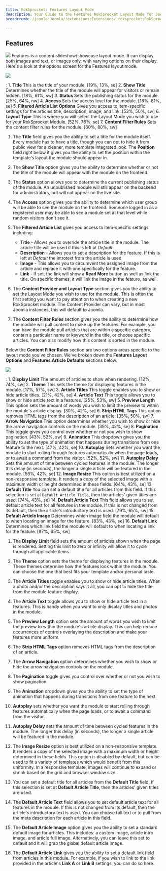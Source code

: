 ```yaml
---
title: RokSprocket: Features Layout Mode
description: Your Guide to the Features RokSprocket Layout Mode for Joomla
breadcrumb: /joomla:Joomla/!extensions:Extensions/!roksprocket:RokSprocket

---
```


Features
-----
![][features]
Features is a content slideshow/showcase layout mode. It can display both images and text, or images only, with varying options on their display. Here's a look at the options screen for the Features layout mode.

![][features_1]

:   1. **Title** This is the title of your module. [19%, 13%, se]
    2. **Show Title** Determines whether the title of the module will appear for visitors or remain hidden. [18%, 61%, sw]
    3. **Status** Sets the publishing status for the module. [25%, 64%, nw]
    4. **Access** Sets the access level for the module. [18%, 81%, se]
    5. **Filtered Article List Options** Gives you access to item-specific settings for the articles title, description, image, and link. [53%, 50%, sw]
    6. **Layout Type** This is where you will select the Layout Mode you wish to use for your RokSprocket Module. [52%, 76%, se]
    7. **Content Filter Rules** Sets the content filter rules for the module. [60%, 80%, sw]

1. The **Title** field gives you the ability to set a title for the module itself. Every module has to have a title, though you can opt to hide it from public view for a cleaner, more template integrated look. The **Position** field right below it gives you the ability to set the position within the template's layout the module should appear in.

2. The **Show Title** option gives you the ability to determine whether or not the title of the module will appear with the module on the frontend.

3. The **Status** option allows you to determine the current publishing status of the module. An unpublished module will still appear on the backend for administrators, but will not appear on the live site.

4. The **Access** option gives you the ability to determine which user group will be able to see the module on the frontend. Someone logged in as a registered user may be able to see a module set at that level while random visitors don't see it.

5. The **Filtered Article List** gives you access to item-specific settings including:

    * **Title** - Allows you to override the article title in the module. The article title will be used if this is left at *Default*.
    * **Description** - Allows you to set a description for the feature. If this is left at *Default* the introtext from the article is used. 
    * **Image** - This allows you to circumvent the assigned image from the article and replace it with one specifically for the feature. 
    * **Link** - If set, the link will show a **Read More** button as well as link the title. On specific themes, it will link the image in the feature, as well.

6. The **Content Provider and Layout Type** section gives you the ability to set the Layout Mode you wish to use for the module. This is often the first setting you want to pay attention to when creating a new RokSprocket module. The Content Provider can vary, but in most Joomla instances, this will default to Joomla.

7. The **Content Filter Rules** section gives you the ability to determine how the module will pull content to make up the features. For example, you can have the module pull articles that are within a specific category, contain a particular name or keyword in the title, or choose specific articles. You can also modify how this content is sorted in the module.

Below the **Content Filter Rules** section are two options areas specific to the layout mode you've chosen. We've broken down the **Features Layout Options** and **Features Article Defaults** sections below.

![][features_2]

:   1. **Display Limit** The amount of articles to show when rendering. [12%, 74%, sw]
    2. **Theme** This sets the theme for displaying features in the module. [17%, 57%, sw]
    3. **Article Titles** This toggle enables you to show or hide article titles. [21%, 42%, se]
    4. **Article Text** This toggle allows you to show or hide article text in a features. [25%, 53%, sw]
    5. **Preview Length** This option sets the amount of words you wish to limit the preview to within the module's article display. [30%, 42%, se]
    6. **Strip HTML Tags** This option removes HTML tags from the description of an article. [35%, 50%, sw]
    7. **Arrow Navigation** This option determines whether you wish to show or hide the arrow navigation controls on the module. [39%, 42%, se]
    8. **Pagination** This toggle gives you control over whether or not you wish to show pagination. [43%, 52%, sw]
    9. **Animation**  This dropdown gives you the ability to set the type of animation that happens during transitions from one feature to the next. [47%, 42%, se]
    10. **Autoplay** Sets whether you want the module to start rolling through features automatically when the page loads, or to await a command from the visitor. [52%, 52%, sw]
    11. **Autoplay Delay** Sets the amount of time between cycled features in the module. The longer this delay (in seconds), the longer a single article will be featured in the module. [56%, 42%, se]
    12. **Image Resize** This option is best utilized on a non-responsive template. It renders a copy of the selected image with a maximum width or height determined in these fields. [64%, 43%, se]
    13. **Default Title** You can set a default title for all articles from this field. If this selection is set at `Default Article Title`, then the articles' given titles are used. [74%, 43%, se]
    14. **Default Article Text** This field allows you to set default article text for all features in the module. If this is not changed from its default, then the article's introductory text is used. [79%, 65%, sw]
    15. **Default Article Image** Determines which image field the module will default to when locating an image for the feature. [83%, 43%, se]
    16. **Default Link** Determines which link field the module will default to when locating a link for the feature. [87%, 65%, sw]

1. The **Display Limit** field sets the amount of articles shown when the page is rendered.  Setting this limit to zero or infinity will allow it to cycle through all applicable items.

2. The **Theme** option sets the theme for displaying features in the module. These themes determine how the features look within the module. You can choose the one that best fits your template and/or personal taste.

3. The **Article Titles** toggle enables you to show or hide article titles. When a photo and/or the description says it all, you can opt to hide the title from the module feature display.

4.  The **Article Text** toggle allows you to show or hide article text in a features. This is handy when you want to only display titles and photos in the module. 

5.  The **Preview Length** option sets the amount of words you wish to limit the preview to within the module's article display. This can help reduce occurrences of controls overlaying the description and make your features more uniform.

6. The **Strip HTML Tags** option removes HTML tags from the description of an article.

7.  The **Arrow Navigation** option determines whether you wish to show or hide the arrow navigation controls on the module.

8. The **Pagination** toggle gives you control over whether or not you wish to show pagination.

9.  The **Animation** dropdown gives you the ability to set the type of animation that happens during transitions from one feature to the next.

10.  **Autoplay** sets whether you want the module to start rolling through features automatically when the page loads, or to await a command from the visitor.

11.  **Autoplay Delay** sets the amount of time between cycled features in the module. The longer this delay (in seconds), the longer a single article will be featured in the module.

12.  The **Image Resize** option is best utilized on a non-responsive template. It renders a copy of the selected image with a maximum width or height determined in these fields. This option is disabled by default, but can be used to fit a variety of templates which would benefit from this uniformity. In a responsive template, images will continue to expand or shrink based on the grid and browser window size.

13.  You can set a default title for all articles from the **Default Title** field. If this selection is set at **Default Article Title**, then the articles' given titles are used. 

14. The **Default Article Text** field allows you to set default article text for all features in the module. If this is not changed from its default, then the article's introductory text is used. You can choose full text or to pull from the meta description for each article in this field.

15. The **Default Article Image** option gives you the ability to set a standard default image for articles. This includes: a custom image, article intro image, and article full image. Alternatively, you can leave this set to default and it will grab the global default article image.

16. The **Default Article Link** gives you the ability to set a default link field from articles in this module. For example, if you wish to link to the link provided in the article's **Link A** or **Link B** settings, you can do so here.

[features]: assets/features.jpeg
[features_link]: features_mode.md
[features_1]: assets/features_1.jpeg
[features_2]: assets/features_2.jpeg